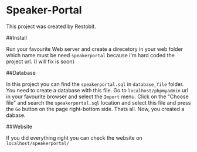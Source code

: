 # Speaker-Portal

This project was created by Restobit.

##Install

Run your favourite Web server and create a direcetory in your web folder which name must be need `speakerportal` because i'm hard coded the project url. (I will fix is soon)

##Database

In this project you can find the `speakerportal.sql` in `database_file` folder. You need to create a database with this file. Go to `localhost/phpmyadmin` url in your favourite browser and select the `Import` menu.
Click on the "Choose file" and search the `speakerportal.sql` location and select this file and press the `Go` button on the page right-bottom side.
Thats all. Now, you created a dabase.

##Website

If you did everything right you can check the website on `localhost/speakerportal/`
